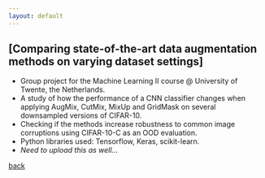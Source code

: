 ```yaml
---
layout: default
---
```


## [Comparing state-of-the-art data augmentation methods on varying dataset settings]
- Group project for the Machine Learning II course @ University of Twente, the Netherlands.
- A study of how the performance of a CNN classifier changes when applying AugMix, CutMix, MixUp and GridMask on several downsampled versions of CIFAR-10.
- Checking if the methods increase robustness to common image corruptions using CIFAR-10-C as an OOD evaluation.
- Python libraries used: Tensorflow, Keras, scikit-learn.
- _Need to upload this as well..._


[back](./portfolio.md)